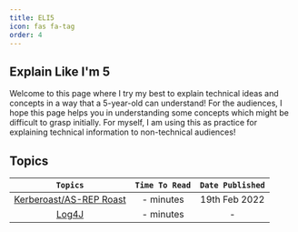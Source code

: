 ```yaml
---
title: ELI5
icon: fas fa-tag
order: 4
---
```



## Explain Like I'm 5
Welcome to this page where I try my best to explain technical ideas and concepts in a way that a 5-year-old can understand! For the audiences, I hope this page helps you in understanding some concepts which might be difficult to grasp initially. For myself, I am using this as practice for explaining technical information to non-technical audiences!

## Topics

|`Topics`| `Time To Read` | `Date Published` | 
|:----------:|:----------: | :------------: |
|[Kerberoast/AS-REP Roast](/ELI5/kerberoast/)| - minutes | 19th Feb 2022
|[Log4J]()| - minutes | -

